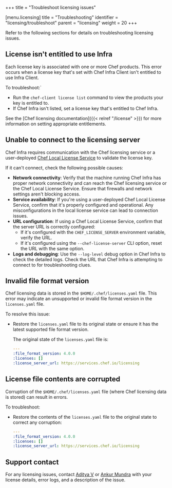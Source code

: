 +++
title = "Troubleshoot licensing issues"

[menu.licensing]
title = "Troubleshooting"
identifier = "licensing/troubleshoot"
parent = "licensing"
weight = 20
+++

Refer to the following sections for details on troubleshooting licensing issues.

## License isn't entitled to use Infra

Each license key is associated with one or more Chef products.
This error occurs when a license key that's set with Chef Infra Client isn't entitled to use Infra Client.

To troubleshoot:`

- Run the `chef-client license list` command to view the products your key is entitled to.
- If Chef Infra isn't listed, set a license key that's entitled to Chef Infra.

See the [Chef licensing documentation]({{< relref "/license" >}}) for more information on setting appropriate entitlements.

## Unable to connect to the licensing server

Chef Infra requires communication with the Chef licensing service or a user-deployed [Chef Local License Service](https://docs.chef.io/licensing/local_license_service/) to validate the license key.

If it can't connect, check the following possible causes:

- **Network connectivity**: Verify that the machine running Chef Infra has proper network connectivity and can reach the Chef licensing service or the Chef Local License Service. Ensure that firewalls and network settings aren't blocking access.
- **Service availability**: If you're using a user-deployed Chef Local License Service, confirm that it's properly configured and operational. Any misconfigurations in the local license service can lead to connection issues.
- **URL configuration**: If using a Chef Local License Service, confirm that the server URL is correctly configured:
  - If it's configured with the `CHEF_LICENSE_SERVER` environment variable, verify the URL.
  - If it's configured using the `--chef-license-server` CLI option, reset the URL with the same option.
- **Logs and debugging**: Use the `--log-level` debug option in Chef Infra to check the detailed logs. Check the URL that Chef Infra is attempting to connect to for troubleshooting clues.

## Invalid file format version

Chef licensing data is stored in the `$HOME/.chef/licenses.yaml` file. This error may indicate an unsupported or invalid file format version in the `licenses.yaml` file.

To resolve this issue:

- Restore the `licenses.yaml` file to its original state or ensure it has the latest supported file format version.

  The original state of the `licenses.yaml` file is:

  ```yaml
  ---
  :file_format_version: 4.0.0
  :licenses: []
  :license_server_url: https://services.chef.io/licensing
  ```

## License file contents are corrupted

Corruption of the `$HOME/.chef/licenses.yaml` file (where Chef licensing data is stored) can result in errors.

To troubleshoot:

- Restore the contents of the `licenses.yaml` file to the original state to correct any corruption:

  ```yaml
  ---
  :file_format_version: 4.0.0
  :licenses: []
  :license_server_url: https://services.chef.io/licensing
  ```

## Support contact

For any licensing issues, contact [Aditya V](mailto:aditya.v@progress.com) or [Ankur Mundra](mailto:ankur.mundra@progress.com) with your license details, error logs, and a description of the issue.
